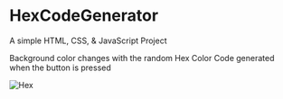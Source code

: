 # HexCodeGenerator
A simple HTML, CSS, & JavaScript Project

Background color changes with the random Hex Color Code generated when the button is pressed

![Hex](https://user-images.githubusercontent.com/76254034/133780695-82f03a1d-9417-4c93-8d09-ece0e189a28c.gif)
